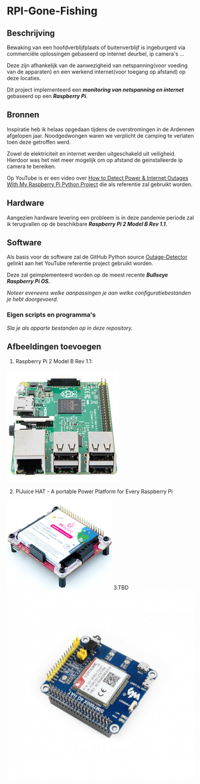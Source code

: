 # RPI-Gone-Fishing
## Beschrijving
Bewaking van een hoofdverblijfplaats of buitenverblijf is ingeburgerd via commerciële oplossingen gebaseerd op internet deurbel, ip camera's ...

Deze zijn afhankelijk van de aanwezigheid van netspanning(voor voeding van de apparaten) en een werkend internet(voor toegang op afstand) op deze locaties. 

Dit project implementeerd een ***monitoring van netspanning en internet*** gebaseerd op een ***Raspberry Pi***.
## Bronnen
Inspiratie heb ik helaas opgedaan tijdens de overstromingen in de Ardennen afgelopen jaar. Noodgedwongen waren we verplicht de camping te verlaten toen deze getroffen werd. 

Zowel de elektriciteit en internet werden uitgeschakeld uit veiligheid. Hierdoor was het niet meer mogelijk om op afstand de geinstalleerde ip camera te bereiken. 

Op YouTube is er een video over [How to Detect Power & Internet Outages With My Raspberry Pi Python Project](https://www.youtube.com/watch?v=Tj0mNO3ZDao/) die als referentie zal gebruikt worden. 
## Hardware
Aangezien hardware levering een probleem is in deze pandemie periode zal ik terugvallen op de beschikbare ***Raspberry Pi 2 Model B Rev 1.1***.

## Software
Als basis voor de software zal de GitHub Python source [Outage-Detector](https://github.com/fabytm/Outage-Detector/) gelinkt aan het YouTube referentie project gebruikt worden. 

Deze zal geimplementeerd worden op de meest recente ***Bullseye Raspberry Pi OS.*** 

*Noteer eveneens welke aanpassingen je aan welke configuratiebestanden je hebt doorgevoerd.*
### Eigen scripts en programma's
*Sla je als apparte bestanden op in deze repository.*
## Afbeeldingen toevoegen
1.  Raspberry Pi 2 Model B Rev 1.1:

![Raspberry Pi 2 Model B Rev 1.1](Images/RASPBERRY_PI_2_B_06.jpg)

2. PiJuice HAT - A portable Power Platform for Every Raspberry Pi

![PiJuice HAT](Images/PiJuice-3.png)
3.TBD
![En dit de afbeelding in onze image map](Images/dfsgxv.png)
